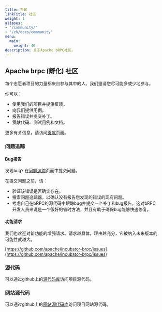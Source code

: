 ```yaml
---
title: 社区
linkTitle: 社区
weight: 1
aliases: 
- "/community/"
- "/zh/docs/community"
menu:
  main:
    weight: 40
description: 关于Apache bRPC社区。
---
```

<!--
{% comment %}
Licensed to the Apache Software Foundation (ASF) under one or more
contributor license agreements.  See the NOTICE file distributed with
this work for additional information regarding copyright ownership.
The ASF licenses this file to you under the Apache License, Version 2.0
(the "License"); you may not use this file except in compliance with
the License.  You may obtain a copy of the License at

http://www.apache.org/licenses/LICENSE-2.0

Unless required by applicable law or agreed to in writing, software
distributed under the License is distributed on an "AS IS" BASIS,
WITHOUT WARRANTIES OR CONDITIONS OF ANY KIND, either express or implied.
See the License for the specific language governing permissions and
limitations under the License.
{% endcomment %}
-->

## Apache brpc (孵化) 社区

每个志愿者项目的力量都来自参与其中的人。我们邀请您尽可能多或少地参与。

你可以：

* 使用我们的项目并提供反馈。
* 向我们提供用例。
* 报告错误并提交补丁。
* 贡献代码、测试用例和文档。

更多有关信息，请访问[贡献](../contributing/)页面。


### 问题追踪

#### Bug报告

发现bug? 在[问题追踪](https://github.com/apache/incubator-brpc/issues)页面中提交问题。

在提交问题之前，请：

* 验证该错误是否确实存在。
* 搜索问题追踪器，以确认没有报告您发现的错误的现有问题。
* 考虑自己在bRPC的源代码中跟踪bug并提交一个补丁和bug报告。这对bRPC开发人员来说是一个很好的省时方法，并且有助于确保bug能够快速修复。



#### 功能请求

我们也欢迎对新功能的增强请求。请求越具体，理由越充分，它被纳入未来版本的可能性就越大。

  [https://github.com/apache/incubator-brpc/issues](https://github.com/apache/incubator-brpc/issues)


### 源代码

可以通过github上的[源代码库](https://github.com/apache/incubator-brpc)访问项目源代码。


### 网站源代码

可以通过github上的[网站源代码库](https://github.com/apache/incubator-brpc-website)访问项目网站源代码。

